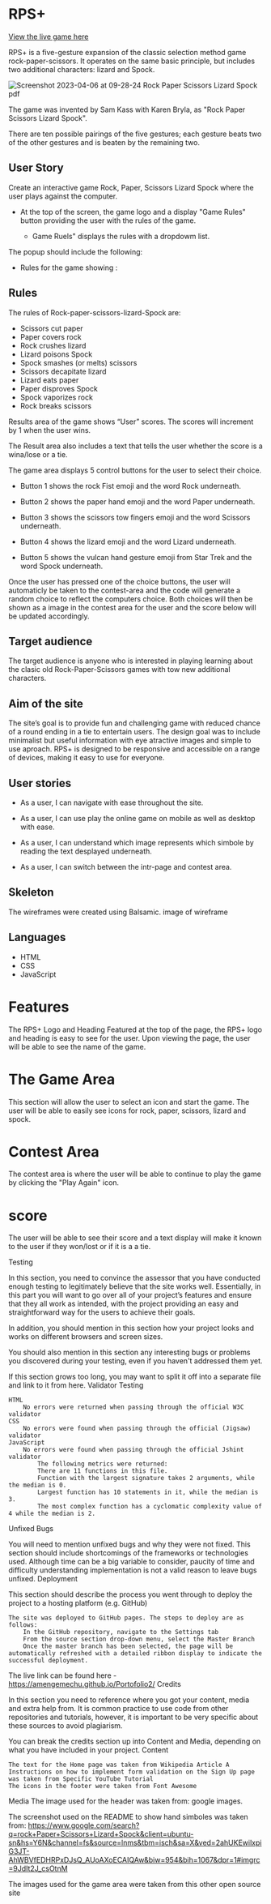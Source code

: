# RPS+
[View the live game here](https://amengemechu.github.io/Portofolio2/)

RPS+ is a five-gesture expansion of the classic selection method game rock-paper-scissors. It operates on the same basic principle, but includes two additional characters: lizard and Spock.

![Screenshot 2023-04-06 at 09-28-24 Rock Paper Scissors Lizard Spock pdf](https://user-images.githubusercontent.com/81637641/230310258-5853b07f-a241-4c9a-a7e4-9477cde16bf4.png)


The game was invented by Sam Kass with Karen Bryla, as "Rock Paper Scissors Lizard Spock".

There are ten possible pairings of the five gestures; each gesture beats two of the other gestures
and is beaten by the remaining two.

## User Story
Create an interactive game Rock, Paper, Scissors Lizard Spock where the user plays against the computer.

* At the top of the screen, the game logo and a display "Game Rules" button providing the user with the rules of the game.

  * Game Ruels" displays the rules with a dropdowm list.

The popup should include the following:

  * Rules for the game showing :
    
## Rules
    
The rules of Rock-paper-scissors-lizard-Spock are:
* Scissors cut paper
* Paper covers rock
* Rock crushes lizard
* Lizard poisons Spock
* Spock smashes (or melts) scissors
* Scissors decapitate lizard
* Lizard eats paper
* Paper disproves Spock
* Spock vaporizes rock
* Rock breaks scissors



Results area of the game shows “User” scores. The scores will increment by 1 when the user wins.

The Result area also includes a text that tells the user whether the score is a wina/lose or a tie.

The game area displays 5 control buttons for the user to select their choice.

* Button 1  shows the rock Fist emoji and the word Rock underneath.

* Button 2 shows the paper hand emoji and the word Paper underneath.

* Button 3 shows the scissors tow fingers emoji and the word Scissors underneath.

* Button 4 shows the lizard emoji and the word Lizard underneath.

* Button 5 shows the vulcan hand gesture emoji from Star Trek and the word Spock underneath.

Once the user has pressed one of the choice buttons, the user will automaticly be taken to the contest-area and the code will generate a random choice to reflect the computers choice. Both choices will then be shown as a image in the contest area for the user and the score below will be updated accordingly.
    
## Target audience

The target audience is anyone who is interested in playing learning about the
clasic old Rock-Paper-Scissors games with tow new additional characters.

## Aim of the site
The site’s goal is to provide fun and challenging game with reduced chance of a round ending in a tie to entertain users.
The design goal was to include minimalist but useful information with eye atractive images and simple to use aproach.
RPS+ is designed to be responsive and accessible on a range of devices, making it easy to use for everyone.

## User stories 

* As a user, I can navigate with ease throughout the site.

* As a user, I can use play the online game on mobile as well as desktop with ease.

* As a user, I can understand which image represents which simbole by reading the text desplayed underneath.

* As a user, I can switch between the intr-page and contest area.

## Skeleton

The wireframes were created using Balsamic.
image of wireframe

## Languages
* HTML
* CSS
* JavaScript 

# Features

   The RPS+ Logo and Heading
    Featured at the top of the page, the RPS+ logo and heading is easy to see for the user. Upon viewing the page, the user will be able to see the name of the game.

 # The Game Area
   This section will allow the user to select an icon and start the game. The user will be able to easily see icons for rock, paper, scissors, lizard and spock.

# Contest Area

  The contest area is where the user will be able to continue to play the game by clicking the "Play Again" icon.
  
  

# score
  The user will be able to see their score and a text display will make it known to the user if they won/lost or if it is a a tie.





Testing

In this section, you need to convince the assessor that you have conducted enough testing to legitimately believe that the site works well. Essentially, in this part you will want to go over all of your project’s features and ensure that they all work as intended, with the project providing an easy and straightforward way for the users to achieve their goals.

In addition, you should mention in this section how your project looks and works on different browsers and screen sizes.

You should also mention in this section any interesting bugs or problems you discovered during your testing, even if you haven't addressed them yet.

If this section grows too long, you may want to split it off into a separate file and link to it from here.
Validator Testing

    HTML
        No errors were returned when passing through the official W3C validator
    CSS
        No errors were found when passing through the official (Jigsaw) validator
    JavaScript
        No errors were found when passing through the official Jshint validator
            The following metrics were returned:
            There are 11 functions in this file.
            Function with the largest signature takes 2 arguments, while the median is 0.
            Largest function has 10 statements in it, while the median is 3.
            The most complex function has a cyclomatic complexity value of 4 while the median is 2.

Unfixed Bugs

You will need to mention unfixed bugs and why they were not fixed. This section should include shortcomings of the frameworks or technologies used. Although time can be a big variable to consider, paucity of time and difficulty understanding implementation is not a valid reason to leave bugs unfixed.
Deployment

This section should describe the process you went through to deploy the project to a hosting platform (e.g. GitHub)

    The site was deployed to GitHub pages. The steps to deploy are as follows:
        In the GitHub repository, navigate to the Settings tab
        From the source section drop-down menu, select the Master Branch
        Once the master branch has been selected, the page will be automatically refreshed with a detailed ribbon display to indicate the successful deployment.

The live link can be found here - https://amengemechu.github.io/Portofolio2/
Credits

In this section you need to reference where you got your content, media and extra help from. It is common practice to use code from other repositories and tutorials, however, it is important to be very specific about these sources to avoid plagiarism.

You can break the credits section up into Content and Media, depending on what you have included in your project.
Content

    The text for the Home page was taken from Wikipedia Article A
    Instructions on how to implement form validation on the Sign Up page was taken from Specific YouTube Tutorial
    The icons in the footer were taken from Font Awesome

Media
   The image used for the header was taken from: google images.
   
   The screenshot used on the README to show hand simboles was taken from:
    https://www.google.com/search?q=rock+Paper+Scissors+Lizard+Spock&client=ubuntu-sn&hs=Y6N&channel=fs&source=lnms&tbm=isch&sa=X&ved=2ahUKEwilxpiG3JT-AhWBVfEDHRPxDJsQ_AUoAXoECAIQAw&biw=954&bih=1067&dpr=1#imgrc=9JdIt2J_csOtnM
    
   The images used for the game area were taken from this other open source site
